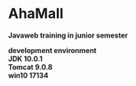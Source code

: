 # AhaMall
<b>Javaweb training in junior semester</b>

<b>development environment<b></br>
JDK 10.0.1</br>
Tomcat 9.0.8</br>
win10 17134<br>
